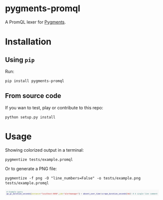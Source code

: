 # pygments-promql

A PromQL lexer for [Pygments](https://pygments.org/).

# Installation

## Using `pip`

Run:

```console
pip install pygments-promql
```

## From source code

If you wan to test, play or contribute to this repo:

```console
python setup.py install
```

# Usage

Showing colorized output in a terminal:

```console
pygmentize tests/example.promql
```

Or to generate a PNG file:

```console
pygmentize -f png -O "line_numbers=False" -o tests/example.png tests/example.promql
```
![promql](tests/example.png)
